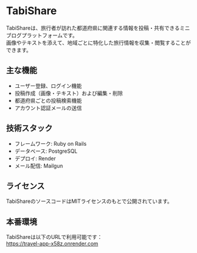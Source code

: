# TabiShare

TabiShareは、旅行者が訪れた都道府県に関連する情報を投稿・共有できるミニブログプラットフォームです。  
画像やテキストを添えて、地域ごとに特化した旅行情報を収集・閲覧することができます。

## 主な機能

- ユーザー登録、ログイン機能
- 投稿作成（画像・テキスト）および編集・削除
- 都道府県ごとの投稿検索機能
- アカウント認証メールの送信


## 技術スタック
- フレームワーク: Ruby on Rails
- データベース: PostgreSQL
- デプロイ: Render
- メール配信: Mailgun


## ライセンス

TabiShareのソースコードはMITライセンスのもとで公開されています。


## 本番環境

TabiShareは以下のURLで利用可能です：  
https://travel-app-x58z.onrender.com
